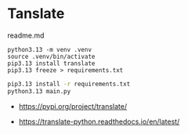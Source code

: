 # Tanslate

readme.md

```shell
python3.13 -m venv .venv
source .venv/bin/activate
pip3.13 install translate
pip3.13 freeze > requirements.txt
```

```bash
pip3.13 install -r requirements.txt
python3.13 main.py
```

*   https://pypi.org/project/translate/

*   https://translate-python.readthedocs.io/en/latest/
